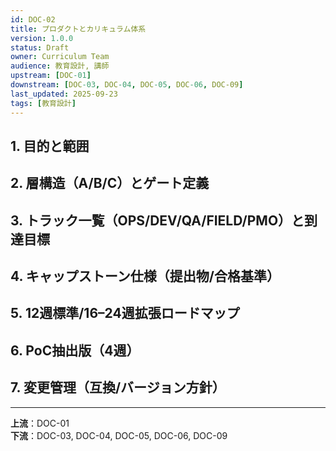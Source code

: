 ```yaml
---
id: DOC-02
title: プロダクトとカリキュラム体系
version: 1.0.0
status: Draft
owner: Curriculum Team
audience: 教育設計, 講師
upstream: [DOC-01]
downstream: [DOC-03, DOC-04, DOC-05, DOC-06, DOC-09]
last_updated: 2025-09-23
tags: [教育設計]
---
```


## 1. 目的と範囲

## 2. 層構造（A/B/C）とゲート定義

## 3. トラック一覧（OPS/DEV/QA/FIELD/PMO）と到達目標

## 4. キャップストーン仕様（提出物/合格基準）

## 5. 12週標準/16–24週拡張ロードマップ

## 6. PoC抽出版（4週）

## 7. 変更管理（互換/バージョン方針）

---
**上流**：DOC-01  
**下流**：DOC-03, DOC-04, DOC-05, DOC-06, DOC-09
